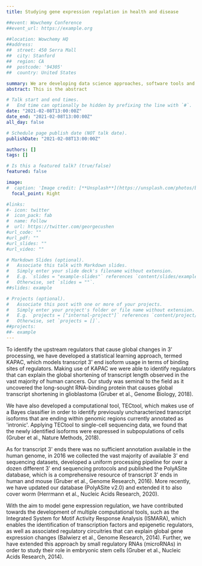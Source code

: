 ```yaml
---
title: Studying gene expression regulation in health and disease

##event: Wowchemy Conference
##event_url: https://example.org

##location: Wowchemy HQ
##address:
##  street: 450 Serra Mall
##  city: Stanford
##  region: CA
##  postcode: '94305'
##  country: United States

summary: We are developing data science approaches, software tools and databases that allow to better understand the regulation of gene expression in health and disease.
abstract: This is the abstract

# Talk start and end times.
#   End time can optionally be hidden by prefixing the line with `#`.
date: "2021-02-08T13:00:00Z"
date_end: "2021-02-08T13:00:00Z"
all_day: false

# Schedule page publish date (NOT talk date).
publishDate: "2021-02-08T13:00:00Z"

authors: []
tags: []

# Is this a featured talk? (true/false)
featured: false

image:
#  caption: 'Image credit: [**Unsplash**](https://unsplash.com/photos/bzdhc5b3Bxs)'
  focal_point: Right

#links:
#- icon: twitter
#  icon_pack: fab
#  name: Follow
#  url: https://twitter.com/georgecushen
#url_code: ""
#url_pdf: ""
#url_slides: ""
#url_video: ""

# Markdown Slides (optional).
#   Associate this talk with Markdown slides.
#   Simply enter your slide deck's filename without extension.
#   E.g. `slides = "example-slides"` references `content/slides/example-slides.md`.
#   Otherwise, set `slides = ""`.
##slides: example

# Projects (optional).
#   Associate this post with one or more of your projects.
#   Simply enter your project's folder or file name without extension.
#   E.g. `projects = ["internal-project"]` references `content/project/deep-learning/index.md`.
#   Otherwise, set `projects = []`.
##projects:
##- example
---
```


To identify the upstream regulators that cause global changes in 3' processing, we have developed a statistical learning approach, termed KAPAC, which models transcript 3' end isoform usage in terms of binding sites of regulators. Making use of KAPAC we were able to identify regulators that can explain the global shortening of transcript length observed in the vast majority of human cancers. Our study was seminal to the field as it uncovered the long-sought RNA-binding protein that causes global transcript shortening in glioblastoma (Gruber et al., Genome Biology, 2018). 

We have also developed a computational tool, TECtool, which makes use of a Bayes classifier in order to identify previously uncharacterized transcript isoforms that are ending within genomic regions currently annotated as 'intronic'. Applying TECtool to single-cell sequencing data, we found that the newly identified isoforms were expressed in subpopulations of cells (Gruber et al., Nature Methods, 2018).

As for transcript 3' ends there was no sufficient annotation available in the human genome, in 2016 we collected the vast majority of available 3' end sequencing datasets, developed a uniform processing pipeline for over a dozen different 3' end sequencing protocols and published the PolyASite database, which is a comprehensive resource of transcript 3' ends in human and mouse (Gruber et al., Genome Research, 2016). More recently, we have updated our database (PolyASite v2.0) and extended it to also cover worm (Herrmann et al., Nucleic Acids Research, 2020).

With the aim to model gene expression regulation, we have contributed towards the development of multiple computational tools, such as the Integrated System for Motif Activity Response Analysis (ISMARA), which enables the identification of transcription factors and epigenetic regulators, as well as associated regulatory circuitries that can explain global gene expression changes (Balwierz et al., Genome Research, 2014). Further, we have extended this approach by small regulatory RNAs (microRNAs) in order to study their role in embryonic stem cells (Gruber et al., Nucleic Acids Research, 2014).











